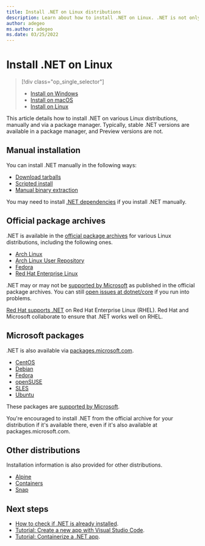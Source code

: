 ```yaml
---
title: Install .NET on Linux distributions
description: Learn about how to install .NET on Linux. .NET is not only available at package.microsoft.com, but also the official package archives for various Linux distributions.
author: adegeo
ms.author: adegeo
ms.date: 03/25/2022
---
```


# Install .NET on Linux

> [!div class="op_single_selector"]
>
> - [Install on Windows](windows.md)
> - [Install on macOS](macos.md)
> - [Install on Linux](linux.md)

This article details how to install .NET on various Linux distributions, manually and via a package manager. Typically, stable .NET versions are available in a package manager, and Preview versions are not.

## Manual installation

You can install .NET manually in the following ways:

- [Download tarballs](https://dotnet.microsoft.com/download/dotnet)
- [Scripted install](linux-scripted-manual.md#scripted-install)
- [Manual binary extraction](linux-scripted-manual.md#manual-install)

You may need to install [.NET dependencies](https://github.com/dotnet/core/blob/main/release-notes/6.0/linux-packages.md) if you install .NET manually.

## Official package archives

.NET is available in the [official package archives](https://pkgs.org/search/?q=dotnet) for various Linux distributions, including the following ones.

- [Arch Linux](https://archlinux.org/packages/?q=dotnet)
- [Arch Linux User Repository](https://aur.archlinux.org/packages?K=dotnet)
- [Fedora](https://packages.fedoraproject.org/search?query=dotnet)
- [Red Hat Enterprise Linux](https://access.redhat.com/documentation/en-us/net/6.0)

.NET may or may not be [supported by Microsoft](https://github.com/dotnet/core/blob/main/os-lifecycle-policy.md) as published in the official package archives. You can still [open issues at dotnet/core](https://github.com/dotnet/core/issues) if you run into problems.

[Red Hat supports .NET](https://developers.redhat.com/topics/dotnet/) on Red Hat Enterprise Linux (RHEL). Red Hat and Microsoft collaborate to ensure that .NET works well on RHEL.

## Microsoft packages

.NET is also available via [packages.microsoft.com](https://packages.microsoft.com/).

- [CentOS](linux-centos.md)
- [Debian](linux-debian.md)
- [Fedora](linux-fedora.md)
- [openSUSE](linux-opensuse.md)
- [SLES](linux-sles.md)
- [Ubuntu](linux-ubuntu.md)

These packages are [supported by Microsoft](https://github.com/dotnet/core/blob/main/os-lifecycle-policy.md).

You're encouraged to install .NET from the official archive for your distribution if it's available there, even if it's also available at packages.microsoft.com.

## Other distributions

Installation information is also provided for other distributions.

- [Alpine](linux-alpine.md)
- [Containers](/dotnet/core/docker/introduction#net-core-images)
- [Snap](linux-snap.md)

## Next steps

- [How to check if .NET is already installed](how-to-detect-installed-versions.md?pivots=os-linux).
- [Tutorial: Create a new app with Visual Studio Code](../tutorials/with-visual-studio-code.md).
- [Tutorial: Containerize a .NET app](../docker/build-container.md).
